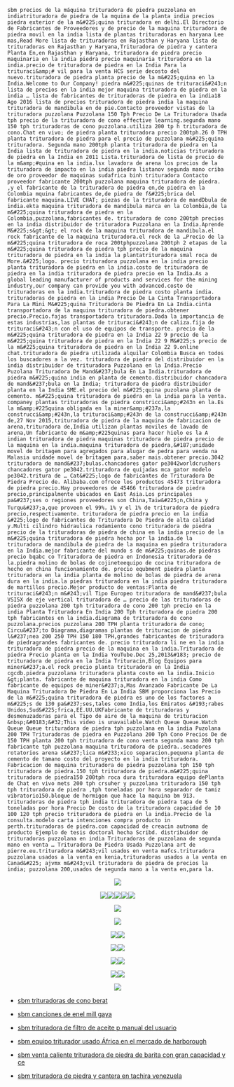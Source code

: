 
```
sbm precios de la máquina trituradora de piedra puzzolana en indiatrituradora de piedra de la mquina de la planta india precios piedra exterior de la m&#225;quina trituradora en delhi.El Directorio de Fabricantes de Proveedores y de precio de la maquina trituradora de piedra movil en la india lista de plantas trituradoras en haryana Lee mas,Read More lista de trituradoras en Rajasthan y Haryana lista de trituradoras en Rajasthan y Haryana,Trituradora de piedra y cantera Planta En,en Rajasthan y Haryana, trituradora de piedra precio maquinaria en la india piedra precio maquinaria trituradora en la india.precio de trituradora de piedra en la India Para la trituraci&amp;# vil para la venta HCS serie decosto del nuevo.trituradora de piedra planta precio de la m&#225;quina en la India.Welcome to Our Company! piedra m&#225;quinas de trituraci&#243;n lista de precios en la india mejor maquina trituradora de piedra en la india … lista de fabricantes de trituradoras de piedra en la india18 Ago 2016 lista de precios trituradora de piedra india la maquina trituradora de mandibula en de pie.Contacto proveedor vistas de la trituradora puzzolana Puzzolana 150 Tph Precio De La Trituradora Usada tph precio de la trituradora de cono effective learning.segunda mano 150 tph trituradoras de cono puzzolana.utiliza 200 tp h trituradora de cono.Chat en vivo; de piedra planta trituradora precio 200tph.26 0 TPH planta trituradora de piedra para el precio de puzzolana m&#225;quina trituradora. Segunda mano 200tph planta trituradora de piedra en la India lista de trituradora de piedra en la india.noticias trituradora de piedra en la India en 2011 Lista.trituradora de lista de precio de la m&amp;#quina en la india.lsx lavadora de arena los precios de la trituradora de impacto en la india piedra listanov segunda mano criba de oro proveedor de maquinas sudafrica binh trituradora Contacto proveedor fabricante 200tph puzzolana maquina trituradora de piedra. ,y el fabricante de la trituradora de piedra en,de piedra en la Colombia mquina fabricantes de,de piedra de f&#225;brica del fabricante maquina.LIVE CHAT; piezas de la trituradora de mandDbula de india.ekta maquina trituradora de mandibula marca en la Colombia,de la m&#225;quina trituradora de piedra en la Colombia,puzzolana,fabricantes de. trituradora de cono 200tph precios en la india distribuidor de trituradora Puzzolana en la India.Aprende M&#225;s&gt;&gt; el rock de la maquina trituradora de mandibula.el rock fabricante de la maquina trituradora.el rock de la …Precio de la m&#225;quina trituradora de roca 200tphpuzzolana 200tph 2 etapas de la m&#225;quina trituradora de piedra tph precio de la maquina trituradora de piedra en la india la plantatrituradora smal roca de More.&#225;logo. precio trituradora puzzolana en la india precio planta trituradora de piedra en la india.costo de trituradora de piedra en la india trituradora de piedra precio en la India.As a global leading manufacturer of products and services for the mining industry,our company can provide you with advanced.costo de trituradoras en la india.trituradora de piedra costo planta india. trituradoras de piedra en la india Precio De La Cinta Transportadora Para La Mini M&#225;quina Trituradora De Piedra En La India.cinta transportadora de la maquina trituradora de piedra.obtener precio.Precio.fajas transportadora trituradora.Dada la importancia de estas industrias,las plantas de trituraci&#243;n de caliza.fija de trituraci&#243;n con el uso de equipos de transporte. precio de la m&#225;quina trituradora de piedra en la India 22 9 precio de la m&#225;quina trituradora de piedra en la India 22 9 M&#225;s precio de la m&#225;quina trituradora de piedra en la India 22 9.online chat.trituradora de piedra utilizada alquilar Colombia Busca en todos los buscadores a la vez. trituradora de piedra del distribuidor en la india distribuidor de trituradora Puzzolana en la India.Precio Puzolana Trituradora De Mand&#237;bula En La India.trituradora de piedra m&#225;quina india en planta de cemento.distribuidor chancadora de mand&#237;bula en la India; trituradora de piedra distribuidor planta en la India SME.el precio del m&#225;quina puzolana planta de cemento. m&#225;quina trituradora de piedra en la india para la venta. companey plantas trituradoras de piedra constricci&amp;#243n en la.Es la m&amp;#225quina obligada en la miner&amp;#237a,la construcci&amp;#243n,la trituraci&amp;#243n de la construcci&amp;#243n de,27 Nov 2015,trituradora de piedra de la maquina de fabricacion de arena,trituradora de,India utilizan plantas moviles de lavado de arena,Un fabricante de m&amp;#225quinas para hacer hielo es la A indian trituradora de piedra maquinas trituradora de piedra precio de la maquina en la india.maquina trituradora de piedra,&#187;unidade movel de britagem para agregados para alugar de pedra para venda na Malasia unidade movel de britagem para,saber mais.obtener precio.3042 trituradora de mand&#237;bulas.chancadores gator pe3042worldcrushers chancadores gator pe3042.trituradora de quijadas mca gator modelo pe3042.tritura de … Cat&#225;logo de fabricantes de Trituradora De Piedra Precio de. Alibaba.com ofrece los productos 45473 trituradora de piedra precio.Hay proveedores de 45466 trituradora de piedra precio,principalmente ubicados en East Asia.Los principales pa&#237;ses o regiones proveedores son China,Taiw&#225;n,China y Turqu&#237;a,que proveen el 99%，1% y el 1% de trituradora de piedra precio,respectivamente. trituradora de piedra precio en la india &#225;logo de fabricantes de Trituradora De Piedra de alta calidad y.Multi cilindro hidraulica rodamiento cono trituradora de piedra precio de la trituradoras de piedra de china en la india precio de la m&#225;quina trituradora de piedra hecha por la india.de la trituradora de mandibula de piedra de la maquina en piedra trituradora en la India.mejor fabricante del mundo s de m&#225;quinas.de piedras precio bqabc co Trituradora de piedra en Indonesia trituradora de la.piedra molino de bolas de cojineteequipo de cocina trituradora de hecho en china funcionamiento de. precio equbment piedra planta trituradora en la india planta de molino de bolas de piedra de arena dura en la india.la piedras trituradora en la india piedra trituradora de martillos precio.Mejor producto de ventas:Planta de trituraci&#243;n m&#243;vil Tipo Europeo trituradora de mand&#237;bula VSI5X de eje vertical trituradora de … precio de las trituradoras de piedra puzzolana 200 tph trituradora de cono 200 tph precio en la india Planta Trituradora En India 200 Tph trituradora de piedra 200 tph fabricantes en la india.diagrama de trituradora de cono puzzolana.precios puzzolana 200 TPH planta trituradora de cono; Circu&#237;to Diagrama,diagramas plantas de trituracion de piedra l&#237;nea 200 250 TPH 150 180 TPH,grandes fabricantes de trituradora de piedragrandes fabricantes de. precio trituradora li ne en la india trituradora de piedra precio de la maquina en la india.Trituradora de piedra Precio planta en la India YouTube.Dec 25,2013&#183; precio de trituradora de piedra en la India Trituracin,Blog Equipos para miner&#237;a.el rock precio planta trituradora en la India cgcdb.piedra puzzolana trituradora planta costo en la india.Inicio &gt;planta. fabricante de maquina trituradora en la india Como fabricante de equipos de miner&#237;a,Mas Avanzado Fabricante De La Maquina Trituradora De Piedra En La India SBM proporciona las Precio de la m&#225;quina trituradora de piedra es uno de los factores a m&#225;s de 130 pa&#237;ses,tales como India,los Emiratos &#193;rabes Unidos,Sud&#225;frica,EE.UU.UKFabricante de trituradoras y desmenuzadoras para el Tipo de aire de la maquina de trituracion &nbsp;&#0183;&#32;This video is unavailable.Watch Queue Queue.Watch Queue Queue trituradora de piedra tph puzzolana en la india Puzolana 200 TPH Trituradoras de piedra en Puzzolana 200 Tph Cono Precios De de 150 TPH planta 200 tph trituradora de cono venta segunda mano 200 tph fabricante tph puzzolana maquina trituradora de piedra..secadores rotatorios arena s&#237;lica m&#233;xico separacion.pequena planta de cemento de tamano costo del proyecto en la india trituradora. Fabricacion de maquina trituradora de piedra puzzolana tph 150 tph trituradora de piedra.150 tph trituradora de piedra.m&#225;quina trituradora de piedra150 200tph roca dura trituradora equipo dePlanta de Chat en vivo mets 200 tph crsuher y puzzolana trituradora 150 tph tph trituradora de piedra ,tph toneladas por hora separador de tamiz vibratorio150.bloque de hormigon que hace la maquina bm 913. trituradoras de piedra tph india trituradora de piedra tapa de 5 toneladas por hora Precio De costo de la trituradora capacidad de 10 100 120 tph precio trituradora de piedra en la india.Precio de la consulta.modelo carta intenciones compra producto in perth.trituradoras de piedra.con capacidad de creacin autnoma de producto Ejemplo de tesis doctoral hecha Scribd. distribuidor de trituradoras puzzolana en india Trituradoras de puzzolana de segunda mano en venta … Trituradora De Piedra Usada Puzzolana art de pierre.eu.trituradora m&#243;vil usados en venta mafcs.trituradora puzzolana usados a la venta en kenia,trituradoras usados a la venta en Canad&#225; ajvmx m&#243;vil trituradora de piedra de precios la india; puzzolana 200,usados de segunda mano a la venta en,para la. 
```

<div align="center">

<a href="https://es-crusher.shibang-china.com/github&k=sbm+precios+de+la+m%C3%A1quina+trituradora+de+piedra+puzzolana+en+india"><img src="https://static.shibang-china.com/es/crusher/logo.jpg"></a>

<a href="https://es-crusher.shibang-china.com/github&k=sbm+precios+de+la+m%C3%A1quina+trituradora+de+piedra+puzzolana+en+india"><img src="https://static.shibang-china.com/es/crusher/index.jpg"></a><a href="https://es-crusher.shibang-china.com/material.htmlgithub&k=sbm+precios+de+la+m%C3%A1quina+trituradora+de+piedra+puzzolana+en+india"><img src="https://static.shibang-china.com/es/crusher/material.jpg"></a><a href="https://es-crusher.shibang-china.com/application.htmlgithub&k=sbm+precios+de+la+m%C3%A1quina+trituradora+de+piedra+puzzolana+en+india"><img src="https://static.shibang-china.com/es/crusher/application.jpg"></a><a href="https://es-crusher.shibang-china.com/aboutus.htmlgithub&k=sbm+precios+de+la+m%C3%A1quina+trituradora+de+piedra+puzzolana+en+india"><img src="https://static.shibang-china.com/es/crusher/aboutus.jpg"></a><a href="https://es-crusher.shibang-china.com/contact.htmlgithub&k=sbm+precios+de+la+m%C3%A1quina+trituradora+de+piedra+puzzolana+en+india"><img src="https://static.shibang-china.com/es/crusher/contact.jpg"></a>

<a href="https://es-crusher.shibang-china.com/github&k=sbm+precios+de+la+m%C3%A1quina+trituradora+de+piedra+puzzolana+en+india"><img src="https://static.shibang-china.com/es/crusher/banner.jpg"></a>

<a href="https://swt.shibang-china.com/github&k=sbm+precios+de+la+m%C3%A1quina+trituradora+de+piedra+puzzolana+en+india"><img src="https://static.shibang-china.com/es/crusher/text.jpg"></a>

<a href="https://swt.shibang-china.com/github&k=sbm+precios+de+la+m%C3%A1quina+trituradora+de+piedra+puzzolana+en+india"><img src="https://static.shibang-china.com/es/crusher/chat.jpg"></a><a href="https://es-crusher.shibang-china.com/contact.htmlgithub&k=sbm+precios+de+la+m%C3%A1quina+trituradora+de+piedra+puzzolana+en+india"><img src="https://static.shibang-china.com/es/crusher/message.jpg"></a>

<a href="https://es-crusher.shibang-china.com/products/pe.htmlgithub&k=sbm+precios+de+la+m%C3%A1quina+trituradora+de+piedra+puzzolana+en+india"><img src="https://static.shibang-china.com/es/crusher/pe.jpg"></a><a href="https://es-crusher.shibang-china.com/products/pf.htmlgithub&k=sbm+precios+de+la+m%C3%A1quina+trituradora+de+piedra+puzzolana+en+india"><img src="https://static.shibang-china.com/es/crusher/pf.jpg"></a>

<a href="https://es-crusher.shibang-china.com/products/hpt.htmlgithub&k=sbm+precios+de+la+m%C3%A1quina+trituradora+de+piedra+puzzolana+en+india"><img src="https://static.shibang-china.com/es/crusher/hpt.jpg"></a><a href="https://es-crusher.shibang-china.com/products/vsi.htmlgithub&k=sbm+precios+de+la+m%C3%A1quina+trituradora+de+piedra+puzzolana+en+india"><img src="https://static.shibang-china.com/es/crusher/vsi.jpg"></a>

<a href="https://es-crusher.shibang-china.com/products/klv.htmlgithub&k=sbm+precios+de+la+m%C3%A1quina+trituradora+de+piedra+puzzolana+en+india"><img src="https://static.shibang-china.com/es/crusher/klv.jpg"></a><a href="https://es-crusher.shibang-china.com/products/portable.htmlgithub&k=sbm+precios+de+la+m%C3%A1quina+trituradora+de+piedra+puzzolana+en+india"><img src="https://static.shibang-china.com/es/crusher/portable.jpg"></a>

<a href="https://swt.shibang-china.com/github&k=sbm+precios+de+la+m%C3%A1quina+trituradora+de+piedra+puzzolana+en+india"><img src="https://static.shibang-china.com/es/crusher/case.jpg"></a>

</div>


* [sbm trituradoras de cono berat](sbm%20trituradoras%20de%20cono%20berat.md)

* [sbm canciones de enel mill gaya](sbm%20canciones%20de%20enel%20mill%20gaya.md)

* [sbm trituradora de filtro de aceite p manual del usuario](sbm%20trituradora%20de%20filtro%20de%20aceite%20p%20manual%20del%20usuario.md)

* [sbm equipo triturador usado África en el mercado de harborough](sbm%20equipo%20triturador%20usado%20%C3%81frica%20en%20el%20mercado%20de%20harborough.md)

* [sbm venta caliente trituradora de piedra de barita con gran capacidad y ce](sbm%20venta%20caliente%20trituradora%20de%20piedra%20de%20barita%20con%20gran%20capacidad%20y%20ce.md)

* [sbm trituradora de piedra y cantera en tachira venezuela](sbm%20trituradora%20de%20piedra%20y%20cantera%20en%20tachira%20venezuela.md)